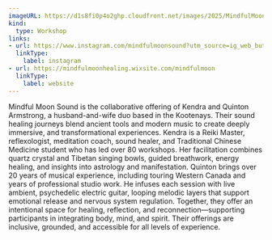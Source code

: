 ```yaml
---
imageURL: https://d1s8fi0p4o2ghp.cloudfront.net/images/2025/MindfulMoonSound.png
kind:
  type: Workshop
links:
- url: https://www.instagram.com/mindfulmoonsound?utm_source=ig_web_button_share_sheet&igsh=ZDNlZDc0MzIxNw==
  linkType:
    label: instagram
- url: https://mindfulmoonhealing.wixsite.com/mindfulmoon
  linkType:
    label: website
---
```

Mindful Moon Sound is the collaborative offering of Kendra and Quinton Armstrong, a husband-and-wife duo based in the Kootenays. Their sound healing journeys blend ancient tools and modern music to create deeply immersive, and transformational experiences. Kendra is a Reiki Master, reflexologist, meditation coach, sound healer, and Traditional Chinese Medicine student who has led over 80 workshops. Her facilitation combines quartz crystal and Tibetan singing bowls, guided breathwork, energy healing, and insights into astrology and manifestation. Quinton brings over 20 years of musical experience, including touring Western Canada and years of professional studio work. He infuses each session with live ambient, psychedelic electric guitar, looping melodic layers that support emotional release and nervous system regulation. Together, they offer an intentional space for healing, reflection, and reconnection—supporting participants in integrating body, mind, and spirit. Their offerings are inclusive, grounded, and accessible for all levels of experience.
